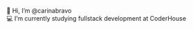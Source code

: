 👋 Hi, I’m @carinabravo  
💻 I’m currently studying fullstack development at CoderHouse
<!--- - 💞️ I’m looking to codllaborate on ... --->
<!--- - 👀 I’m interested in ... --->

<!---
carinabravo/carinabravo is a ✨ special ✨ repository because its `README.md` (this file) appears on your GitHub profile.
You can click the Preview link to take a look at your changes.
--->

